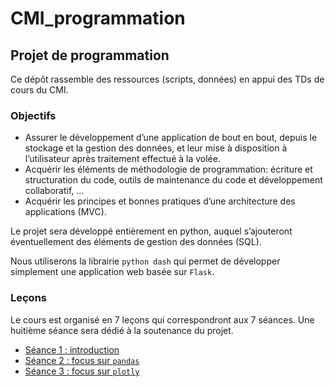 # CMI_programmation
## Projet de programmation

Ce dépôt rassemble des ressources (scripts, données) en appui des TDs de cours du CMI.

### Objectifs

- Assurer le développement d’une application de bout en bout, depuis le stockage et la gestion des données, et leur mise à disposition à l’utilisateur après traitement effectué à la volée.
- Acquérir les éléments de méthodologie de programmation: écriture et structuration du code, outils de maintenance du code et développement collaboratif, …
- Acquérir les principes et bonnes pratiques d’une architecture des applications (MVC).

Le projet sera développé entièrement en python, auquel s’ajouteront éventuellement des éléments de gestion des données (SQL).

Nous utiliserons la librairie `python dash` qui permet de développer simplement une application web basée sur `Flask`. 

### Leçons

Le cours est organisé en 7 leçons qui correspondront aux 7 séances. Une huitième séance sera dédié à la soutenance du projet.
* [Séance 1 : introduction](./Seance_1_introduction/)
* [Séance 2 : focus sur `pandas`](./Seance_2_pandas/)
* [Séance 3 : focus sur `plotly`](./Seance_3_plotly/)

